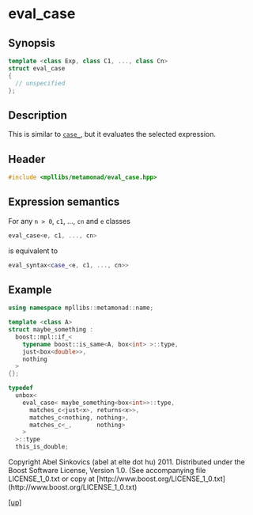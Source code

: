 # eval_case

## Synopsis

```cpp
template <class Exp, class C1, ..., class Cn>
struct eval_case
{
  // unspecified
};
```

## Description

This is similar to [`case_`](case_.html), but it evaluates the selected
expression.

## Header

```cpp
#include <mpllibs/metamonad/eval_case.hpp>
```

## Expression semantics

For any `n > 0`, `c1`, ..., `cn` and `e` classes

```cpp
eval_case<e, c1, ..., cn>
```

is equivalent to

```cpp
eval_syntax<case_<e, c1, ..., cn>>
```

## Example

```cpp
using namespace mpllibs::metamonad::name;

template <class A>
struct maybe_something :
  boost::mpl::if_<
    typename boost::is_same<A, box<int> >::type,
    just<box<double>>,
    nothing
  >
{};

typedef
  unbox<
    eval_case< maybe_something<box<int>>::type,
      matches_c<just<x>, returns<x>>,
      matches_c<nothing, nothing>,
      matches_c<_,       nothing>
    >
  >::type
  this_is_double;
```

<p class="copyright">
Copyright Abel Sinkovics (abel at elte dot hu) 2011.
Distributed under the Boost Software License, Version 1.0.
(See accompanying file LICENSE_1_0.txt or copy at
[http://www.boost.org/LICENSE_1_0.txt](http://www.boost.org/LICENSE_1_0.txt)
</p>

[[up]](reference.html)



